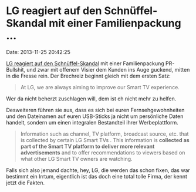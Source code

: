 LG reagiert auf den Schnüffel-Skandal mit einer Familienpackung \...
====================================================================

Date: 2013-11-25 20:42:25

[LG reagiert auf den
Schnüffel-Skandal](http://grahamcluley.com/2013/11/lg-firmware-update-spy-tv/)
mit einer Familienpackung PR-Bullshit, und zwar mit offenem Visier dem
Kunden ins Auge guckend, mitten in die Fresse rein. Der Brechreiz
beginnt gleich mit dem ersten Satz:

> At LG, we are always aiming to improve our Smart TV experience.

Wer da nicht beherzt zuschlagen will, dem ist eh nicht mehr zu helfen.

Desweiteren führen sie aus, dass es sich bei euren Fernsehgewohnheiten
und den Dateinamen auf euren USB-Sticks ja nicht um persönliche Daten
handelt, sondern um einen integralen Bestandteil ihrer Werbeplattform.

> Information such as channel, TV platform, broadcast source, etc. that
> is collected by certain LG Smart TVs . This information is **collected
> as part of the Smart TV platform to deliver more relevant
> advertisements** and to offer recommendations to viewers based on what
> other LG Smart TV owners are watching.

Falls sich also jemand dachte, hey, LG, die werden das schon fixen, das
war bestimmt ein Irrtum, eigentlich ist das doch eine total tolle Firma,
der kennt jetzt die Fakten.
